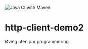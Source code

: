 ![Java CI with Maven](https://github.com/furkan2503/http-client-demo2/workflows/Java%20CI%20with%20Maven/badge.svg)
# http-client-demo2
Øving uten par programmering
